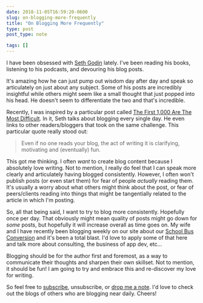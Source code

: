 ```yaml
---
date: 2018-11-05T16:59:20-0600
slug: on-blogging-more-frequently
title: "On Blogging More Frequently"
type: post
post_type: note

tags: []
---
```

I have been obsessed with [Seth Godin](http://seth.blog) lately. I've been reading his books, listening to his podcasts, and devouring his blog posts.


It's amazing how he can just pump out wisdom day after day and speak so articulately on just about any subject. Some of his posts are incredibly insightful while others might seem like a small thought that just popped into his head. He doesn't seem to differentiate the two and that's incredible.


Recently, I was inspired by a particular post called [The First 1,000 Are The Most Difficult](https://seths.blog/2018/10/the-first-1000-are-the-most-difficult/). In it, Seth talks about blogging every single day. He even links to other readers/bloggers that took on the same challenge. This particular quote really stood out:



> 
> Even if no one reads your blog, the act of writing it is clarifying, motivating and (eventually) fun.
> 
> 
> 


This got me thinking. I often *want* to create blog content because I absolutely love writing. Not to mention, I really do feel that I can speak more clearly and articulately having blogged consistently. However, I often won't publish posts (or even start them) for fear of people *actually* reading them. It's usually a worry about what others might think about the post, or fear of peers/clients reading into things that might be tangentially related to the article in which I'm posting.


So, all that being said, I want to try to blog more consistently. Hopefully once per day. That obviously might mean quality of posts might go down for *some* posts, but hopefully it will increase overall as time goes on. My wife and I have recently been blogging weekly on our site about our [School Bus Conversion](http://trebventure.com/) and it's been a total blast. I'd love to apply some of that here and talk more about consulting, the business of app dev, etc…


Blogging should be for the author first and foremost, as a way to communicate their thoughts and sharpen their own skillset. Not to mention, it should be fun! I am going to try and embrace this and re-discover my love for writing.


So feel free to [subscribe](https://us3.list-manage.com/subscribe?u=66135759856eefe4f6dcec97c&id=ef6c358d78), unsubscribe, or [drop me a note](http://twitter.com/brandontreb). I'd love to check out the blogs of others who are blogging near daily. Cheers!



